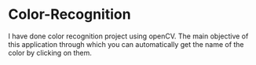 # Color-Recognition
I have done color recognition project using openCV. The main objective of this application through which you can automatically get the name of the color by clicking on them. 
